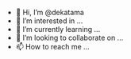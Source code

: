 - 👋 Hi, I’m @dekatama
- 👀 I’m interested in ...
- 🌱 I’m currently learning ...
- 💞️ I’m looking to collaborate on ...
- 📫 How to reach me ...

<!---
dekatama/dekatama is a ✨ special ✨ repository because its `README.md` (this file) appears on your GitHub profile.
You can click the Preview link to take a look at your changes.
--->
